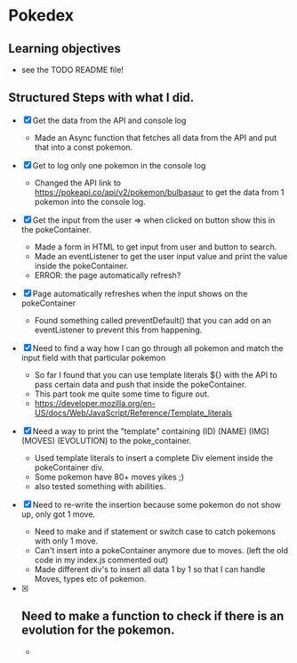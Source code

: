 # Pokedex

## Learning objectives
- see the TODO README file!

## Structured Steps with what I did.

- [X] Get the data from the API and console log
	- Made an Async function that fetches all data from the API and put that into a const pokemon.

- [X] Get to log only one pokemon in the console log
	- Changed the API link to https://pokeapi.co/api/v2/pokemon/bulbasaur to get the data from 1 pokemon into the console log.

- [X] Get the input from the user => when clicked on button show this in the pokeContainer.
	- Made a form in HTML to get input from user and button to search.
	- Made an eventListener to get the user input value and print the value inside the pokeContainer.
	- ERROR: the page automatically refresh?

- [X] Page automatically refreshes when the input shows on the pokeContainer
	- Found something called preventDefault() that you can add on an eventListener to prevent this from happening.

- [X] Need to find a way how I can go through all pokemon and match the input field with that particular pokemon
	- So far I found that you can use template literals ${} with the API to pass certain data and push that inside the pokeContainer.
	- This part took me quite some time to figure out.
	- https://developer.mozilla.org/en-US/docs/Web/JavaScript/Reference/Template_literals

- [X] Need a way to print the "template" containing (ID) (NAME) (IMG) (MOVES) (EVOLUTION) to the poke_container.
	- Used template literals to insert a complete Div element inside the pokeContainer div.
	- Some pokemon have 80+ moves yikes ;) 
	- also tested something with abilities.

- [X] Need to re-write the insertion because some pokemon do not show up, only got 1 move.
	- Need to make and if statement or switch case to catch pokemons with only 1 move. 
	- Can't insert into a pokeContainer anymore due to moves. (left the old code in my index.js commented out)
	- Made different div's to insert all data 1 by 1 so that I can handle Moves, types etc of pokemon.

- [X] Need to make a function to check if there is an evolution for the pokemon. 
	-
	-


